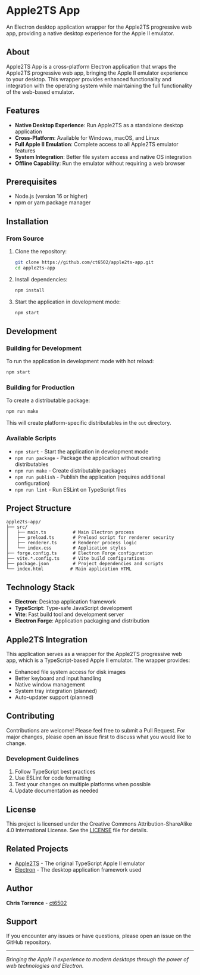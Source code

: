 # Apple2TS App

An Electron desktop application wrapper for the Apple2TS progressive web app, providing a native desktop experience for the Apple II emulator.

## About

Apple2TS App is a cross-platform Electron application that wraps the Apple2TS progressive web app, bringing the Apple II emulator experience to your desktop. This wrapper provides enhanced functionality and integration with the operating system while maintaining the full functionality of the web-based emulator.

## Features

- **Native Desktop Experience**: Run Apple2TS as a standalone desktop application
- **Cross-Platform**: Available for Windows, macOS, and Linux
- **Full Apple II Emulation**: Complete access to all Apple2TS emulator features
- **System Integration**: Better file system access and native OS integration
- **Offline Capability**: Run the emulator without requiring a web browser

## Prerequisites

- Node.js (version 16 or higher)
- npm or yarn package manager

## Installation

### From Source

1. Clone the repository:
   ```bash
   git clone https://github.com/ct6502/apple2ts-app.git
   cd apple2ts-app
   ```

2. Install dependencies:
   ```bash
   npm install
   ```

3. Start the application in development mode:
   ```bash
   npm start
   ```

## Development

### Building for Development

To run the application in development mode with hot reload:

```bash
npm start
```

### Building for Production

To create a distributable package:

```bash
npm run make
```

This will create platform-specific distributables in the `out` directory.

### Available Scripts

- `npm start` - Start the application in development mode
- `npm run package` - Package the application without creating distributables
- `npm run make` - Create distributable packages
- `npm run publish` - Publish the application (requires additional configuration)
- `npm run lint` - Run ESLint on TypeScript files

## Project Structure

```
apple2ts-app/
├── src/
│   ├── main.ts          # Main Electron process
│   ├── preload.ts       # Preload script for renderer security
│   ├── renderer.ts      # Renderer process logic
│   └── index.css        # Application styles
├── forge.config.ts      # Electron Forge configuration
├── vite.*.config.ts     # Vite build configurations
├── package.json         # Project dependencies and scripts
└── index.html          # Main application HTML
```

## Technology Stack

- **Electron**: Desktop application framework
- **TypeScript**: Type-safe JavaScript development
- **Vite**: Fast build tool and development server
- **Electron Forge**: Application packaging and distribution

## Apple2TS Integration

This application serves as a wrapper for the Apple2TS progressive web app, which is a TypeScript-based Apple II emulator. The wrapper provides:

- Enhanced file system access for disk images
- Better keyboard and input handling
- Native window management
- System tray integration (planned)
- Auto-updater support (planned)

## Contributing

Contributions are welcome! Please feel free to submit a Pull Request. For major changes, please open an issue first to discuss what you would like to change.

### Development Guidelines

1. Follow TypeScript best practices
2. Use ESLint for code formatting
3. Test your changes on multiple platforms when possible
4. Update documentation as needed

## License

This project is licensed under the Creative Commons Attribution-ShareAlike 4.0 International License. See the [LICENSE](LICENSE) file for details.

## Related Projects

- [Apple2TS](https://github.com/ct6502/apple2ts) - The original TypeScript Apple II emulator
- [Electron](https://electronjs.org) - The desktop application framework used

## Author

**Chris Torrence** - [ct6502](https://github.com/ct6502)

## Support

If you encounter any issues or have questions, please open an issue on the GitHub repository.

---

*Bringing the Apple II experience to modern desktops through the power of web technologies and Electron.*